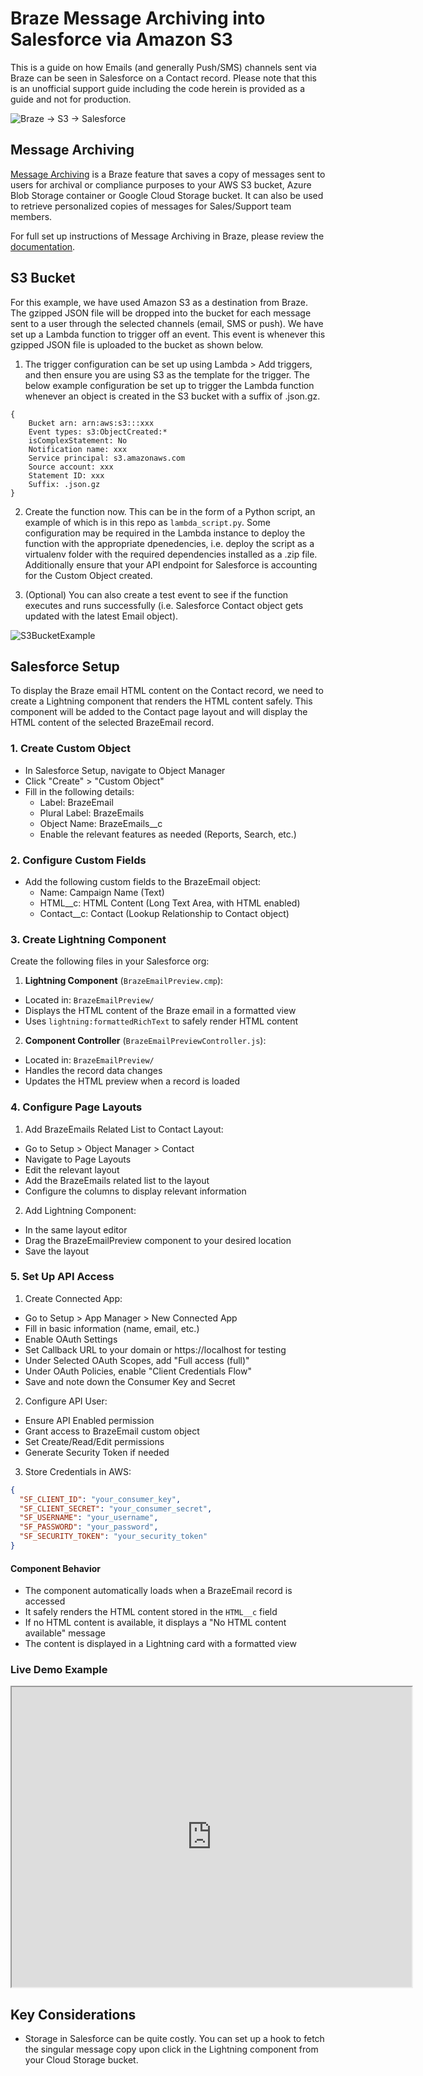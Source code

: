 # Braze Message Archiving into Salesforce via Amazon S3

This is a guide on how Emails (and generally Push/SMS) channels sent via Braze can be seen in Salesforce on a Contact record. Please note that this is an unofficial support guide including the code herein is provided as a guide and not for production.

![Braze -> S3 -> Salesforce](https://braze-images.com/appboy/communication/assets/image_assets/images/67292b90b4326e006374015f/original.png?1730751376)

## Message Archiving
[Message Archiving](https://www.braze.com/docs/user_guide/data_and_analytics/export_braze_data/message_archiving) is a Braze feature that saves a copy of messages sent to users for archival or compliance purposes to your AWS S3 bucket, Azure Blob Storage container or Google Cloud Storage bucket. It can also be used to retrieve personalized copies of messages for Sales/Support team members.

For full set up instructions of Message Archiving in Braze, please review the [documentation](https://www.braze.com/docs/user_guide/data_and_analytics/export_braze_data/message_archiving/#how-it-works).

## S3 Bucket
For this example, we have used Amazon S3 as a destination from Braze. The gzipped JSON file will be dropped into the bucket for each message sent to a user through the selected channels (email, SMS or push). We have set up a Lambda function to trigger off an event. This event is whenever this gzipped JSON file is uploaded to the bucket as shown below.

1. The trigger configuration can be set up using Lambda > Add triggers, and then ensure you are using S3 as the template for the trigger. The below example configuration be set up to trigger the Lambda function whenever an object is created in the S3 bucket with a suffix of .json.gz.

```
{
    Bucket arn: arn:aws:s3:::xxx
    Event types: s3:ObjectCreated:*
    isComplexStatement: No
    Notification name: xxx
    Service principal: s3.amazonaws.com
    Source account: xxx
    Statement ID: xxx
    Suffix: .json.gz        
}
```

2. Create the function now. This can be in the form of a Python script, an example of which is in this repo as ```lambda_script.py```. Some configuration may be required in the Lambda instance to deploy the function with the appropriate dpenedencies, i.e. deploy the script as a virtualenv folder with the required dependencies installed as a .zip file. Additionally ensure that your API endpoint for Salesforce is accounting for the Custom Object created.

3. (Optional) You can also create a test event to see if the function executes and runs successfully (i.e. Salesforce Contact object gets updated with the latest Email object).


![S3BucketExample](https://braze-images.com/appboy/communication/assets/image_assets/images/6729330926f8e900706b25ef/original.png?1730753289)


## Salesforce Setup

To display the Braze email HTML content on the Contact record, we need to create a Lightning component that renders the HTML content safely. This component will be added to the Contact page layout and will display the HTML content of the selected BrazeEmail record.


### 1. Create Custom Object
- In Salesforce Setup, navigate to Object Manager
- Click "Create" > "Custom Object"
- Fill in the following details:
  - Label: BrazeEmail
  - Plural Label: BrazeEmails
  - Object Name: BrazeEmails__c
  - Enable the relevant features as needed (Reports, Search, etc.)

### 2. Configure Custom Fields
- Add the following custom fields to the BrazeEmail object:
    - Name: Campaign Name (Text)
    - HTML__c: HTML Content (Long Text Area, with HTML enabled)
    - Contact__c: Contact (Lookup Relationship to Contact object)

### 3. Create Lightning Component
Create the following files in your Salesforce org:

1. **Lightning Component** (`BrazeEmailPreview.cmp`):
 - Located in: `BrazeEmailPreview/`
 - Displays the HTML content of the Braze email in a formatted view
 - Uses `lightning:formattedRichText` to safely render HTML content

2. **Component Controller** (`BrazeEmailPreviewController.js`):
 - Located in: `BrazeEmailPreview/`
 - Handles the record data changes
 - Updates the HTML preview when a record is loaded

### 4. Configure Page Layouts
1. Add BrazeEmails Related List to Contact Layout:
 - Go to Setup > Object Manager > Contact
 - Navigate to Page Layouts
 - Edit the relevant layout
 - Add the BrazeEmails related list to the layout
 - Configure the columns to display relevant information

2. Add Lightning Component:
 - In the same layout editor
 - Drag the BrazeEmailPreview component to your desired location
 - Save the layout

### 5. Set Up API Access
1. Create Connected App:
 - Go to Setup > App Manager > New Connected App
 - Fill in basic information (name, email, etc.)
 - Enable OAuth Settings
 - Set Callback URL to your domain or https://localhost for testing
 - Under Selected OAuth Scopes, add "Full access (full)"
 - Under OAuth Policies, enable "Client Credentials Flow"
 - Save and note down the Consumer Key and Secret

2. Configure API User:
 - Ensure API Enabled permission
 - Grant access to BrazeEmail custom object
 - Set Create/Read/Edit permissions
 - Generate Security Token if needed

3. Store Credentials in AWS:
 ```json
 {
   "SF_CLIENT_ID": "your_consumer_key",
   "SF_CLIENT_SECRET": "your_consumer_secret",
   "SF_USERNAME": "your_username",
   "SF_PASSWORD": "your_password",
   "SF_SECURITY_TOKEN": "your_security_token"
 }
 ```

#### Component Behavior
- The component automatically loads when a BrazeEmail record is accessed
- It safely renders the HTML content stored in the `HTML__c` field
- If no HTML content is available, it displays a "No HTML content available" message
- The content is displayed in a Lightning card with a formatted view

### Live Demo Example
<!DOCTYPE html>
<html>
<body>
  
<iframe src="https://drive.google.com/file/d/1M7VMFUsrMeNVcyq_vL4soGbqBYsj4B3m/preview" width="640" height="480" allow="autoplay"></iframe>  
  <!--aloow full screen add tag -->
  
</body>
</html>

## Key Considerations
- Storage in Salesforce can be quite costly. You can set up a hook to fetch the singular message copy upon click in the Lightning component from your Cloud Storage bucket.